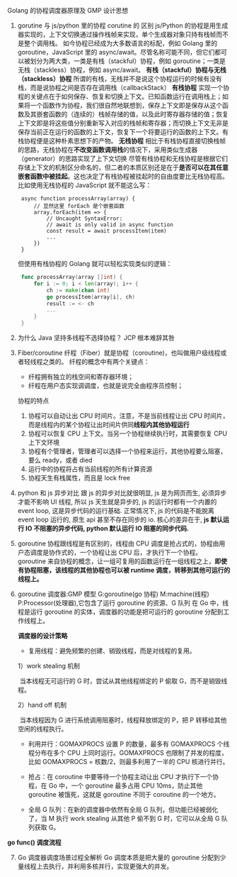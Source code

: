 Golang 的协程调度器原理及 GMP 设计思想

1. gorutine 与 js/python 里的协程 corutine 的 区别
   js/Python 的协程是用生成器实现的，上下文切换通过操作栈帧来实现，单个生成器对象只持有栈帧而不是整个调用栈。
   如今协程已经成为大多数语言的标配，例如 Golang 里的 goroutine，JavaScript 里的 async/await。尽管名称可能不同，但它们都可以被划分为两大类，一类是有栈（stackful）协程，例如 goroutine；一类是无栈（stackless）协程，例如 async/await。
   **有栈（stackful）协程与无栈（stackless）协程**
   所谓的有栈，无栈并不是说这个协程运行的时候有没有栈，而是说协程之间是否存在调用栈（callbackStack）
   **有栈协程**
   实现一个协程的关键点在于如何保存、恢复和切换上下文。已知函数运行在调用栈上；如果将一个函数作为协程，我们很自然地联想到，保存上下文即是保存从这个函数及其嵌套函数的（连续的）栈帧存储的值，以及此时寄存器存储的值；恢复上下文即是将这些值分别重新写入对应的栈帧和寄存器；而切换上下文无非是保存当前正在运行的函数的上下文，恢复下一个将要运行的函数的上下文。有栈协程便是这种朴素思想下的产物。
   **无栈协程**
   相比于有栈协程直接切换栈帧的思路，无栈协程在**不改变函数调用栈**的情况下，采用类似生成器（generator）的思路实现了上下文切换
   尽管有栈协程和无栈协程是根据它们存储上下文的机制区分命名的，但二者的本质区别还是在于**是否可以在其任意嵌套函数中被挂起**。这也决定了有栈协程被挂起时的自由度要比无栈协程高。比如使用无栈协程的 JavaScript 就不能这么写：
   ```JS
    async function processArray(array) {
        // 显然这里 forEach 是个嵌套函数
        array.forEach(item => {
            // Uncaught SyntaxError:
            // await is only valid in async function
            const result = await processItem(item)
            ...
        })
    }
   ```
   但使用有栈协程的 Golang 就可以轻松实现类似的逻辑：
   ```Go
    func processArray(array []int) {
        for i := 0; i < len(array); i++ {
            ch := make(chan int)
            go processItem(array[i], ch)
            result := <- ch
            ...
        }
    }
   ```
2. 为什么 Java 坚持多线程不选择协程？
   JCP 根本难辞其咎

3. Fiber/coroutine
   纤程（Fiber）就是协程（coroutine)，也叫做用户级线程或者轻线程之类的。
   纤程的概念中有两个关键点：

   - 纤程拥有独立的栈空间和寄存器环境；
   - 纤程在用户态实现调调度，也就是说完全由程序员控制；

   协程的特点

   1. 协程可以自动让出 CPU 时间片。注意，不是当前线程让出 CPU 时间片，而是线程内的某个协程让出时间片供同**线程内其他协程运行**
   2. 协程可以恢复 CPU 上下文。当另一个协程继续执行时，其需要恢复 CPU 上下文环境
   3. 协程有个管理者，管理者可以选择一个协程来运行，其他协程要么阻塞，要么 ready，或者 died
   4. 运行中的协程将占有当前线程的所有计算资源
   5. 协程天生有栈属性，而且是 lock free

4. python 和 js 异步对比
   跟 js 的异步对比就很明显, js 是为网页而生, 必须异步才能不影响 UI 线程, 所以 js 天生就是异步的, js 的运行时都有一个内置的 event loop, 这是异步代码的运行基础. 正常情况下, js 的代码是不能脱离 event loop 运行的, 原生 api 甚至不存在同步的 io.
   核心的差异在于, **js 默认运行 IO 不阻塞的异步代码, python 默认运行 IO 阻塞的同步代码.**

5. goroutine
   协程跟线程是有区别的，线程由 CPU 调度是抢占式的，协程由用户态调度是协作式的，一个协程让出 CPU 后，才执行下一个协程。
   goroutine 来自协程的概念，让一组可复用的函数运行在一组线程之上，**即使有协程阻塞，该线程的其他协程也可以被 runtime 调度，转移到其他可运行的线程上。**
6. goroutine 调度器:GMP 模型
   G:goroutine(go 协程)
   M:machine(线程)
   P:Processor(处理器),它包含了运行 goroutine 的资源、G 队列
   在 Go 中，线程是运行 goroutine 的实体，调度器的功能是把可运行的 goroutine 分配到工作线程上。

   **调度器的设计策略**

   - 复用线程：避免频繁的创建、销毁线程，而是对线程的复用。

   1）work stealing 机制

   ​ 当本线程无可运行的 G 时，尝试从其他线程绑定的 P 偷取 G，而不是销毁线程。

   2）hand off 机制

   ​ 当本线程因为 G 进行系统调用阻塞时，线程释放绑定的 P，把 P 转移给其他空闲的线程执行。

   - 利用并行：GOMAXPROCS 设置 P 的数量，最多有 GOMAXPROCS 个线程分布在多个 CPU 上同时运行。GOMAXPROCS 也限制了并发的程度，比如 GOMAXPROCS = 核数/2，则最多利用了一半的 CPU 核进行并行。

   - 抢占：在 coroutine 中要等待一个协程主动让出 CPU 才执行下一个协程，在 Go 中，一个 goroutine 最多占用 CPU 10ms，防止其他 goroutine 被饿死，这就是 goroutine 不同于 coroutine 的一个地方。

   - 全局 G 队列：在新的调度器中依然有全局 G 队列，但功能已经被弱化了，当 M 执行 work stealing 从其他 P 偷不到 G 时，它可以从全局 G 队列获取 G。

**go func() 调度流程**

7. Go 调度器调度场景过程全解析
   Go 调度本质是把大量的 goroutine 分配到少量线程上去执行，并利用多核并行，实现更强大的并发。

